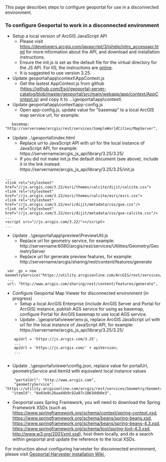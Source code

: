 

 This page describes steps to configure geoportal for use in a disconnected environment.

 ### To configure Geoportal to work in a disconnected environment
 * Setup a local version of ArcGIS JavaScript API 
   * Please visit https://developers.arcgis.com/javascript/3/jshelp/intro_accessapi.html for more information about the API, and download and installation instructions.
   * Ensure the init.js is set as the default file for the virtual directory for the JS API. For IIS, the instructions are [online](https://support.microsoft.com/en-us/help/320051/how-to-configure-the-default-document-in-internet-information-services).
   * It is suggested to use version 3.25.
 * Update geoportal\app\context\AppContext.js
   * Get the lastest AppContext.js from github (https://github.com/Esri/geoportal-server-catalog/blob/master/geoportal/src/main/webapp/app/context/AppContext.js) and copy it to ...\geoportal\app\context\
 * Update geoportal\app\context\app-config.js  
   * Open app-config.js, update value for "basemap" to a local ArcGIS map service url, for example: 
 ```    
    basemap: "http://servername/arcgis/rest/services/SampleWorldCities/MapServer",
```    
 * Update ..\geoportal\index.html
   * Replace url to JavaScript API with url for the local instance of JavaScript API, for example: https://servername/arcgis_js_api/library/3.25/3.25/
   * If you did not make init.js the default document (see above), include it in the link instead:
https://servername/arcgis_js_api/library/3.25/3.25/init.js
 ```
 ...
<link rel="stylesheet" href="//js.arcgis.com/3.22/esri/themes/calcite/dijit/calcite.css">
<link rel="stylesheet" href="//js.arcgis.com/3.22/esri/themes/calcite/esri/esri.css">
<link rel="stylesheet" href="//js.arcgis.com/3.22/esri/dijit/metadata/css/gxe.css"/>
<link rel="stylesheet" href="//js.arcgis.com/3.22/esri/dijit/metadata/css/gxe-calcite.css"/>
...
<script src="//js.arcgis.com/3.22/"></script>
...

```
 * Update ..\geoportal\app\preview\PreviewUtil.js
   * Replace url for geometry service, for example: http://servername:6080/arcgis/rest/services/Utilities/Geometry/GeometryServer
   * Replace url for generate preview features, for example: http://servername/arcgis/sharing/rest/content/features/generate
 ```
  var _gs = new GeometryService("https://utility.arcgisonline.com/ArcGIS/rest/services/Geometry/GeometryServer");
  ...
  url: "http://www.arcgis.com/sharing/rest/content/features/generate",

```
 * Configure Geoportal Map Viewer for disconnected environment (in progress)
   * Setup a local ArcGIS Enterprise (include ArcGIS Server and Portal for ArcGIS) instance, publish AGS service for using as basemap, configure Portal for ArcGIS basemap to use local AGS service.
   * Update ..\geoportal\viewer\env.js, replace ArcGIS JavaScript url with url for the local instance of JavaScript API, for example: https://servername/arcgis_js_api/library/3.25/3.25/
   
 ```
     apiUrl = 'https://js.arcgis.com/3.25';
     ...
     apiUrl = 'https://js.arcgis.com/' + apiVersion;
	 ...     
     
```
   * Update ..\geoportal\viewer\config.json, replace value for portalUrl, geometryService and itemId with equivalent local instance values
 ```
     "portalUrl": "http://www.arcgis.com",
     "geometryService": "https://utility.arcgisonline.com/arcgis/rest/services/Geometry/GeometryServer",
    "itemId": "6e03e8c26aad4b9c92a87c1063ddb0e3",       
```  

   * Geoportal uses Spring Framework, you will need to download the Spring Framework XSDs (such as https://www.springframework.org/schema/context/spring-context.xsd, https://www.springframework.org/schema/beans/spring-beans.xsd, https://www.springframework.org/schema/beans/spring-beans-4.3.xsd, https://www.springframework.org/schema/tool/spring-tool-4.3.xsd, http://www.w3.org/2001/xml.xsd), host them locally, and do a search within geoportal and update the reference to the local XSDs.

For instruction about configuring harvester for disconnected environment, please visit [Geoportal Harvester installation Wiki ](https://github.com/Esri/geoportal-server-harvester/wiki/Installation-guide).
